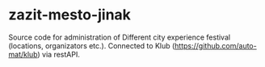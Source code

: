 # zazit-mesto-jinak
Source code for administration of Different city experience festival (locations, organizators etc.). Connected to Klub (https://github.com/auto-mat/klub) via restAPI.
